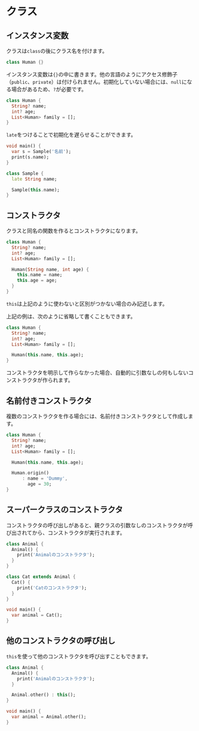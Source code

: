 # クラス

## インスタンス変数

クラスは`class`の後にクラス名を付けます。

```dart
class Human {}
```

インスタンス変数は`{}`の中に書きます。他の言語のようにアクセス修飾子（`public`、`private`）は付けられません。初期化していない場合には、`null`になる場合があるため、`?`が必要です。

```dart
class Human {
  String? name;
  int? age;
  List<Human> family = [];
}
```

`late`をつけることで初期化を遅らせることができます。

```dart
void main() {
  var s = Sample('名前');
  print(s.name);
}

class Sample {
  late String name;

  Sample(this.name);
}
```


## コンストラクタ

クラスと同名の関数を作るとコンストラクタになります。

```dart
class Human {
  String? name;
  int? age;
  List<Human> family = [];

  Human(String name, int age) {
    this.name = name;
    this.age = age;
  }
}
```

`this`は上記のように使わないと区別がつかない場合のみ記述します。

上記の例は、次のように省略して書くこともできます。

```dart
class Human {
  String? name;
  int? age;
  List<Human> family = [];

  Human(this.name, this.age);
}
```

コンストラクタを明示して作らなかった場合、自動的に引数なしの何もしないコンストラクタが作られます。

## 名前付きコンストラクタ

複数のコンストラクタを作る場合には、名前付きコンストラクタとして作成します。

```dart
class Human {
  String? name;
  int? age;
  List<Human> family = [];

  Human(this.name, this.age);

  Human.origin()
      : name = 'Dummy',
        age = 30;
}
```

## スーパークラスのコンストラクタ

コンストラクタの呼び出しがあると、親クラスの引数なしのコンストラクタが呼び出されてから、コンストラクタが実行されます。

```dart
class Animal {
  Animal() {
    print('Animalのコンストラクタ');
  }
}

class Cat extends Animal {
  Cat() {
    print('Catのコンストラクタ');
  }
}

void main() {
  var animal = Cat();
}
```

## 他のコンストラクタの呼び出し

`this`を使って他のコンストラクタを呼び出すこともできます。

```dart
class Animal {
  Animal() {
    print('Animalのコンストラクタ');
  }

  Animal.other() : this();
}

void main() {
  var animal = Animal.other();
}
```
